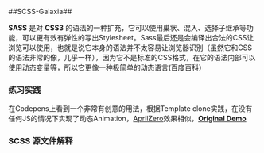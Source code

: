 ##SCSS-Galaxia##

**SASS** 是对 **CSS3** 的语法的一种扩充，它可以使用巢状、混入、选择子继承等功能，可以更有效有弹性的写出Stylesheet。Sass最后还是会编译出合法的CSS让浏览可以使用，也就是说它本身的语法并不太容易让浏览器识别（虽然它和CSS的语法非常的像，几乎一样），因为它不是标准的CSS格式，在它的语法内部可以使用动态变量等，所以它更像一种极简单的动态语言(百度百科）

### 练习实践 ###

在Codepens上看到一个非常有创意的用法，根据Template clone实践，在没有任何JS的情况下实现了动态Animation，[AprilZero](http://aprilzero.com/)效果相似，**[Original Demo](http://mygalaxys.oschina.mopaas.com/)**

### SCSS 源文件解释 ###


